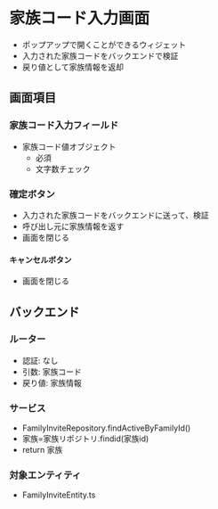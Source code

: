 # 家族コード入力画面
- ポップアップで開くことができるウィジェット
- 入力された家族コードをバックエンドで検証
- 戻り値として家族情報を返却

## 画面項目
### 家族コード入力フィールド
- 家族コード値オブジェクト
  - 必須
  - 文字数チェック

### 確定ボタン
- 入力された家族コードをバックエンドに送って、検証
- 呼び出し元に家族情報を返す
- 画面を閉じる

#### キャンセルボタン
- 画面を閉じる


## バックエンド
### ルーター
- 認証: なし
- 引数: 家族コード
- 戻り値: 家族情報

### サービス
- FamilyInviteRepository.findActiveByFamilyId()
- 家族=家族リポジトリ.findid(家族id)
- return 家族

### 対象エンティティ
- FamilyInviteEntity.ts
